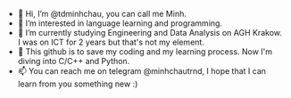 - 👋 Hi, I’m @tdminhchau, you can call me Minh. 
- 👀 I’m interested in language learning and programming. 
- 🌱 I’m currently studying Engineering and Data Analysis on AGH Krakow. I was on ICT for 2 years but that's not my element.
- 💞️ This github is to save my coding and my learning process. Now I'm diving into C/C++ and Python. 
- 📫 You can reach me on telegram @minhchautrnd, I hope that I can learn from you something new :) 

